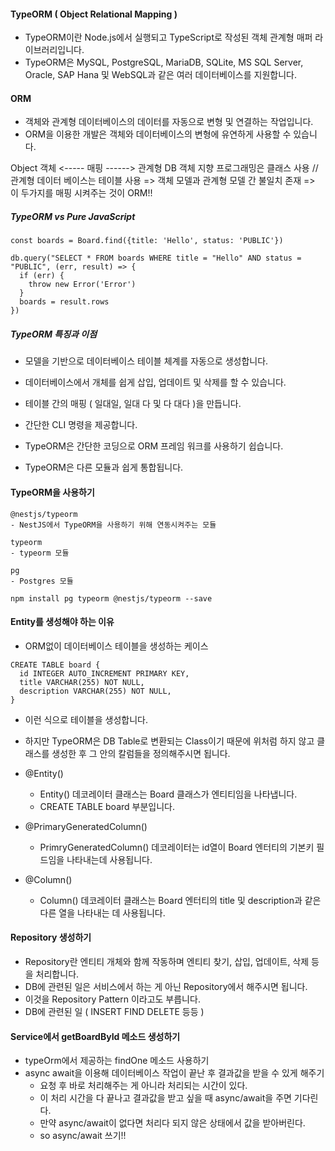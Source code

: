#### TypeORM ( Object Relational Mapping )

- TypeORM이란 Node.js에서 실행되고 TypeScript로 작성된 객체 관계형 매퍼 라이브러리입니다.
- TypeORM은 MySQL, PostgreSQL, MariaDB, SQLite, MS SQL Server, Oracle, SAP Hana 및 WebSQL과 같은 여러 데이터베이스를 지원합니다.

#### ORM

- 객체와 관계형 데이터베이스의 데이터를 자동으로 변형 및 연결하는 작업입니다.
- ORM을 이용한 개발은 객체와 데이터베이스의 변형에 유연하게 사용할 수 있습니다.

Object 객체 <----- 매핑 ------> 관계형 DB
객체 지향 프로그래밍은 클래스 사용 // 관계형 데이터 베이스는 테이블 사용
=> 객체 모델과 관계형 모델 간 불일치 존재
=> 이 두가지를 매핑 시켜주는 것이 ORM!!

##### TypeORM vs Pure JavaScript

```
const boards = Board.find({title: 'Hello', status: 'PUBLIC'})

db.query("SELECT * FROM boards WHERE title = "Hello" AND status = "PUBLIC", (err, result) => {
  if (err) {
    throw new Error('Error')
  }
  boards = result.rows
})
```

##### TypeORM 특징과 이점

- 모델을 기반으로 데이터베이스 테이블 체계를 자동으로 생성합니다.
- 데이터베이스에서 개체를 쉽게 삽입, 업데이트 및 삭제를 할 수 있습니다.
- 테이블 간의 매핑 ( 일대일, 일대 다 및 다 대다 )을 만듭니다.
- 간단한 CLI 명령을 제공합니다.

- TypeORM은 간단한 코딩으로 ORM 프레임 워크를 사용하기 쉽습니다.
- TypeORM은 다른 모듈과 쉽게 통합됩니다.

#### TypeORM을 사용하기

```
@nestjs/typeorm
- NestJS에서 TypeORM을 사용하기 위해 연동시켜주는 모듈

typeorm
- typeorm 모듈

pg
- Postgres 모듈

npm install pg typeorm @nestjs/typeorm --save

```

#### Entity를 생성해야 하는 이유

- ORM없이 데이터베이스 테이블을 생성하는 케이스

```
CREATE TABLE board {
  id INTEGER AUTO_INCREMENT PRIMARY KEY,
  title VARCHAR(255) NOT NULL,
  description VARCHAR(255) NOT NULL,
}
```

- 이런 식으로 테이블을 생성합니다.
- 하지만 TypeORM은 DB Table로 변환되는 Class이기 때문에 위처럼 하지 않고 클래스를 생성한 후 그 안의 칼럼들을 정의해주시면 됩니다.

- @Entity()

  - Entity() 데코레이터 클래스는 Board 클래스가 엔티티임을 나타냅니다.
  - CREATE TABLE board 부분입니다.

- @PrimaryGeneratedColumn()

  - PrimryGeneratedColumn() 데코레이터는 id열이 Board 엔터티의 기본키 필드임을 나타내는데 사용됩니다.

- @Column()
  - Column() 데코레이터 클래스는 Board 엔터티의 title 및 description과 같은 다른 열을 나타내는 데 사용됩니다.

#### Repository 생성하기

- Repository란 엔티티 개체와 함께 작동하며 엔티티 찾기, 삽입, 업데이트, 삭제 등을 처리합니다.
- DB에 관련된 일은 서비스에서 하는 게 아닌 Repository에서 해주시면 됩니다.
- 이것을 Repository Pattern 이라고도 부릅니다.
- DB에 관련된 일 ( INSERT FIND DELETE 등등 )

#### Service에서 getBoardById 메소드 생성하기

- typeOrm에서 제공하는 findOne 메소드 사용하기
- async await을 이용해 데이터베이스 작업이 끝난 후 결과값을 받을 수 있게 해주기
  - 요청 후 바로 처리해주는 게 아니라 처리되는 시간이 있다.
  - 이 처리 시간을 다 끝나고 결과값을 받고 싶을 때 async/await을 주면 기다린다.
  - 만약 async/await이 없다면 처리다 되지 않은 상태에서 값을 받아버린다.
  - so async/await 쓰기!!
